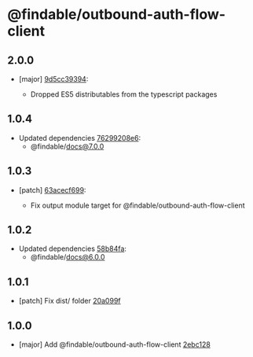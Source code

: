 # @findable/outbound-auth-flow-client

## 2.0.0
- [major] [9d5cc39394](https://github.com/fnamazing/uiKit/commits/9d5cc39394):

  - Dropped ES5 distributables from the typescript packages

## 1.0.4
- Updated dependencies [76299208e6](https://github.com/fnamazing/uiKit/commits/76299208e6):
  - @findable/docs@7.0.0

## 1.0.3
- [patch] [63acecf699](https://github.com/fnamazing/uiKit/commits/63acecf699):

  - Fix output module target for @findable/outbound-auth-flow-client

## 1.0.2
- Updated dependencies [58b84fa](https://github.com/fnamazing/uiKit/commits/58b84fa):
  - @findable/docs@6.0.0

## 1.0.1
- [patch] Fix dist/ folder [20a099f](https://github.com/fnamazing/uiKit/commits/20a099f)

## 1.0.0
- [major] Add @findable/outbound-auth-flow-client [2ebc128](https://github.com/fnamazing/uiKit/commits/2ebc128)
